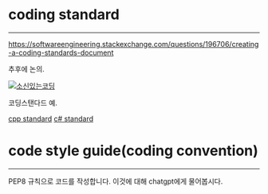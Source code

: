 # coding standard

---

https://softwareengineering.stackexchange.com/questions/196706/creating-a-coding-standards-document

추후에 논의.


[![소신있는코딩](https://img.youtu.com/vi/MG4orjA-IM/0.jpg)](https://youtu.be/-MG4orjA-IM)

코딩스탠다드 예.

[cpp standard](https://docs.popekim.com/ko/coding-standards/cpp)
[c# standard](https://docs.popekim.com/ko/coding-standards/csharp)

# code style guide(coding convention)

---

PEP8 규칙으로 코드를 작성합니다. 이것에 대해 chatgpt에게 물어봅시다.
